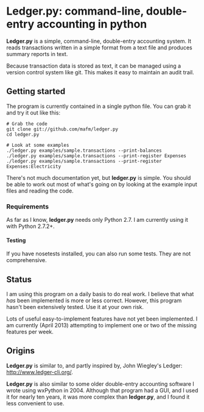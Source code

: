 # Ledger.py: command-line, double-entry accounting in python

**Ledger.py** is a simple, command-line, double-entry accounting
system. It reads transactions written in a simple format from a
text file and produces summary reports in text.

Because transaction data is stored as text, it can be managed
using a version control system like git. This makes it easy
to maintain an audit trail.

## Getting started
The program is currently contained in a single python file. You can grab it and try it out like this:
```
# Grab the code
git clone git://github.com/mafm/ledger.py
cd ledger.py

# Look at some examples
./ledger.py examples/sample.transactions --print-balances
./ledger.py examples/sample.transactions --print-register Expenses
./ledger.py examples/sample.transactions --print-register Expenses:Electricity
```

There's not much documentation yet, but **ledger.py** is simple. You should be able to work out most
of what's going on by looking at the example input files and reading the code.

### Requirements

As far as I know, **ledger.py** needs only Python 2.7. I am currently using it with Python 2.7.2+.

#### Testing

If you have nosetests installed, you can also run some tests. They are
not comprehensive.

## Status

I am using this program on a daily basis to do real work. I believe that what _has_ been implemented is more
or less correct. However, this program hasn't been extensively tested. Use it at your own risk.

Lots of useful easy-to-implement features have not yet been
implemented. I am currently (April 2013) attempting to implement one
or two of the missing features per week.

## Origins

**Ledger.py** is similar to, and partly inspired by, John Wiegley's Ledger: http://www.ledger-cli.org/.

**Ledger.py** is also similar to some older double-entry accounting
software I wrote using wxPython in 2004. Although that program had a GUI, and
I used it for nearly ten years, it was more complex than **ledger.py**,
and I found it less convenient to use.
